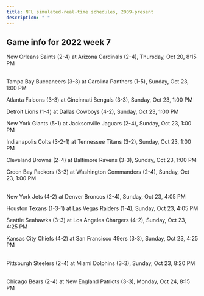 ```yaml
---
title: NFL simulated-real-time schedules, 2009-present
description: " "
---
```


## Game info for 2022 week 7
New Orleans Saints (2-4) at Arizona Cardinals (2-4), Thursday, Oct 20, 8:15 PM

<br/>Tampa Bay Buccaneers (3-3) at Carolina Panthers (1-5), Sunday, Oct 23, 1:00 PM

Atlanta Falcons (3-3) at Cincinnati Bengals (3-3), Sunday, Oct 23, 1:00 PM

Detroit Lions (1-4) at Dallas Cowboys (4-2), Sunday, Oct 23, 1:00 PM

New York Giants (5-1) at Jacksonville Jaguars (2-4), Sunday, Oct 23, 1:00 PM

Indianapolis Colts (3-2-1) at Tennessee Titans (3-2), Sunday, Oct 23, 1:00 PM

Cleveland Browns (2-4) at Baltimore Ravens (3-3), Sunday, Oct 23, 1:00 PM

Green Bay Packers (3-3) at Washington Commanders (2-4), Sunday, Oct 23, 1:00 PM

<br/>New York Jets (4-2) at Denver Broncos (2-4), Sunday, Oct 23, 4:05 PM

Houston Texans (1-3-1) at Las Vegas Raiders (1-4), Sunday, Oct 23, 4:05 PM

Seattle Seahawks (3-3) at Los Angeles Chargers (4-2), Sunday, Oct 23, 4:25 PM

Kansas City Chiefs (4-2) at San Francisco 49ers (3-3), Sunday, Oct 23, 4:25 PM

<br/>Pittsburgh Steelers (2-4) at Miami Dolphins (3-3), Sunday, Oct 23, 8:20 PM

<br/>Chicago Bears (2-4) at New England Patriots (3-3), Monday, Oct 24, 8:15 PM

